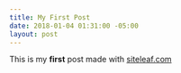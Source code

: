 ```yaml
---
title: My First Post
date: 2018-01-04 01:31:00 -05:00
layout: post
---
```


This is my **first** post made with [siteleaf.com](https://siteleaf.com)